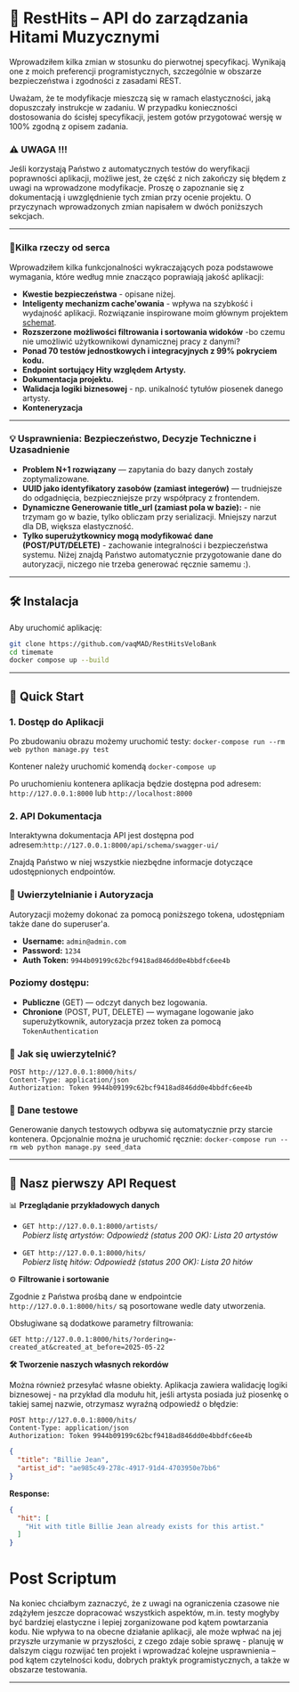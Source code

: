 # 🎵 RestHits – API do zarządzania Hitami Muzycznymi

Wprowadziłem kilka zmian w stosunku do pierwotnej specyfikacj. Wynikają one z moich preferencji
programistycznych, szczególnie w obszarze bezpieczeństwa i zgodności z zasadami REST.

Uważam, że te modyfikacje
mieszczą się w ramach elastyczności, jaką dopuszczały instrukcje w zadaniu. W przypadku konieczności dostosowania do
ścisłej
specyfikacji, jestem gotów przygotować wersję w 100% zgodną z opisem zadania.

### ⚠️ UWAGA !!!

Jeśli korzystają Państwo z automatycznych testów do weryfikacji poprawności aplikacji, możliwe jest, że część z nich
zakończy się błędem z uwagi na wprowadzone modyfikacje. Proszę o zapoznanie się z dokumentacją i uwzględnienie tych
zmian przy ocenie projektu.
O przyczynach wprowadzonych zmian napisałem w dwóch poniższych sekcjach.

---

### 💚Kilka rzeczy od serca

Wprowadziłem kilka funkcjonalności wykraczających poza podstawowe wymagania, które według mnie znacząco poprawiają jakość aplikacji:

* **Kwestie bezpieczeństwa** - opisane niżej.
* **Inteligenty mechanizm cache'owania** - wpływa na szybkość i wydajność aplikacji. Rozwiązanie inspirowane moim głównym projektem [schemat](https://imgur.com/ejYuZhe).
* **Rozszerzone możliwości filtrowania i sortowania widoków** -bo czemu nie umożliwić użytkownikowi dynamicznej pracy z danymi?
* **Ponad 70 testów jednostkowych i integracyjnych z 99% pokryciem kodu.**
* **Endpoint sortujący Hity względem Artysty.**
* **Dokumentacja projektu.**
* **Walidacja logiki biznesowej** - np. unikalność tytułów piosenek danego artysty.
* **Konteneryzacja**

---

### 💡 Usprawnienia: Bezpieczeństwo, Decyzje Techniczne i Uzasadnienie

- **Problem N+1 rozwiązany** — zapytania do bazy danych zostały zoptymalizowane.
- **UUID jako identyfikatory zasobów (zamiast integerów)** — trudniejsze do odgadnięcia, bezpieczniejsze przy współpracy z frontendem.
- **Dynamiczne Generowanie title_url (zamiast pola w bazie):** - nie trzymam go w bazie, tylko obliczam przy serializacji. Mniejszy narzut dla DB, większa elastyczność.
- **Tylko superużytkownicy mogą modyfikować dane (POST/PUT/DELETE)** - zachowanie integralności i bezpieczeństwa systemu. Niżej znajdą Państwo automatycznie przygotowanie dane do autoryzacji, niczego nie trzeba generować ręcznie samemu :). 

---

## 🛠️ Instalacja

Aby uruchomić aplikację:
```bash
git clone https://github.com/vaqMAD/RestHitsVeloBank
cd timemate
docker compose up --build
```

---

## 🚀 Quick Start

### 1. Dostęp do Aplikacji

Po zbudowaniu obrazu możemy uruchomić testy: `docker-compose run --rm web python manage.py test`

Kontener należy uruchomić komendą `docker-compose up`

Po uruchomieniu kontenera aplikacja będzie dostępna pod adresem:
`http://127.0.0.1:8000` lub `http://localhost:8000`

### 2. API Dokumentacja

Interaktywna dokumentacja API jest dostępna pod adresem:`http://127.0.0.1:8000/api/schema/swagger-ui/`

Znajdą Państwo w niej wszystkie niezbędne informacje dotyczące udostępnionych endpointów.

### 🔑 Uwierzytelnianie i Autoryzacja

Autoryzacji możemy dokonać za pomocą poniższego tokena, udostępniam także dane do superuser'a.

- **Username:** `admin@admin.com`
- **Password:** `1234`
- **Auth Token:** `9944b09199c62bcf9418ad846dd0e4bbdfc6ee4b`

### Poziomy dostępu:
- **Publiczne** (GET) — odczyt danych bez logowania.
- **Chronione** (POST, PUT, DELETE) — wymagane logowanie jako superużytkownik, autoryzacja przez token za pomocą `TokenAuthentication`

### 🔐 Jak się uwierzytelnić?

```http
POST http://127.0.0.1:8000/hits/
Content-Type: application/json
Authorization: Token 9944b09199c62bcf9418ad846dd0e4bbdfc6ee4b
```

### 🌱 Dane testowe

Generowanie danych testowych odbywa się automatycznie przy starcie kontenera. Opcjonalnie można je uruchomić ręcznie:
 `docker-compose run --rm web python manage.py seed_data`

---

## 📡 Nasz pierwszy API Request
📊 **Przeglądanie przykładowych danych**
- `GET http://127.0.0.1:8000/artists/`  
  _Pobierz listę artystów: Odpowiedź (status 200 OK): Lista 20 artystów_

- `GET http://127.0.0.1:8000/hits/`  
  _Pobierz listę hitów: Odpowiedź (status 200 OK): Lista 20 hitów_

⚙️ **Filtrowanie i sortowanie**

Zgodnie z Państwa prośbą dane w endpointcie `http://127.0.0.1:8000/hits/` są posortowane wedle daty utworzenia.

Obsługiwane są dodatkowe parametry filtrowania:
```http
GET http://127.0.0.1:8000/hits/?ordering=-created_at&created_at_before=2025-05-22
```

**🛠 Tworzenie naszych własnych rekordów**

Można również przesyłać własne obiekty. Aplikacja zawiera walidację logiki biznesowej - na przykład dla modułu hit,
jeśli artysta posiada już piosenkę o takiej samej nazwie, otrzymasz wyraźną odpowiedź o błędzie:

```http
POST http://127.0.0.1:8000/hits/
Content-Type: application/json
Authorization: Token 9944b09199c62bcf9418ad846dd0e4bbdfc6ee4b
```

```json
{
  "title": "Billie Jean",
  "artist_id": "ae985c49-278c-4917-91d4-4703950e7bb6"
}
```

**Response:**

```json
{
  "hit": [
    "Hit with title Billie Jean already exists for this artist."
  ]
}
```

# Post Scriptum
Na koniec chciałbym zaznaczyć, że z uwagi na ograniczenia czasowe nie zdążyłem jeszcze dopracować wszystkich aspektów, m.in. testy mogłyby być bardziej elastyczne i lepiej zorganizowane pod kątem powtarzania kodu. Nie wpływa to na obecne działanie aplikacji, ale może wpłwać na jej przyszłe urzymanie w przyszłości, z czego zdaje sobie sprawę - planuję w dalszym ciągu rozwijać ten projekt i wprowadzać kolejne usprawnienia – pod kątem czytelności kodu, dobrych praktyk programistycznych, a także w obszarze testowania.

---
